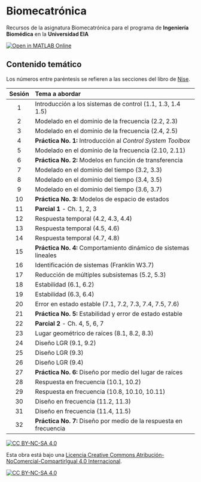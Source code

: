 # Biomecatrónica

Recursos de la asignatura Biomecatrónica para el programa de **Ingeniería Biomédica** en la **Universidad EIA**

[![Open in MATLAB Online](https://www.mathworks.com/images/responsive/global/open-in-matlab-online.svg)](https://matlab.mathworks.com/open/github/v1?repo=aquinteroz/Biomecatronica)

## Contenido temático

Los números entre paréntesis se refieren a las secciones del libro de [Nise](https://eiaedu-my.sharepoint.com/:b:/g/personal/andres_quintero27_eia_edu_co/EfiFex3oE8ZJmrTydXeCp-MBrkoW3FG3es9GRs1JMAEVEg?e=CCQ8SG).

| Sesión | Tema a abordar                                        |
| :---: | :--- |
| 1      | Introducción a los sistemas de control (1.1, 1.3, 1.4 1.5) |
| 2      | Modelado en el dominio de la frecuencia (2.2, 2.3)     |
| 3      | Modelado en el dominio de la frecuencia (2.4, 2.5) |
| 4      | **Práctica No. 1:** Introducción al *Control System Toolbox* |
| 5      | Modelado en el dominio de la frecuencia (2.10, 2.11) |
| 6      | **Práctica No. 2:** Modelos en función de transferencia   |
| 7      | Modelado en el dominio del tiempo (3.2, 3.3) |
| 8      | Modelado en el dominio del tiempo (3.4, 3.5)           |
| 9      | Modelado en el dominio del tiempo (3.6, 3.7)           |
| 10     | **Práctica No. 3:** Modelos de espacio de estados           |
| 11     | **Parcial 1** - Ch. 1, 2, 3       |
| 12     | Respuesta temporal (4.2, 4.3, 4.4)   |
| 13     | Respuesta temporal (4.5, 4.6)                |
| 14     | Respuesta temporal (4.7, 4.8)                |
| 15     | **Práctica No. 4:** Comportamiento dinámico de sistemas lineales          |
| 16     | Identificación de sistemas (Franklin W3.7) |
| 17     | Reducción de múltiples subsistemas (5.2, 5.3) |
| 18     | Estabilidad (6.1, 6.2)                                |
| 19     | Estabilidad (6.3, 6.4)                                |
| 20     | Error en estado estable (7.1, 7.2, 7.3, 7.4, 7.5, 7.6) |
| 21     | **Práctica No. 5:** Estabilidad y error de estado estable |
| 22     |  **Parcial 2** - Ch. 4, 5, 6, 7                                  |
| 23     | Lugar geométrico de raíces (8.1, 8.2, 8.3)             |
| 24     | Diseño LGR (9.1, 9.2)                                 |
| 25     | Diseño LGR (9.3)                                 |
| 26     | Diseño LGR (9.4)                                 |
| 27     | **Práctica No. 6:** Diseño por medio del lugar de raíces |
| 28     | Respuesta en frecuencia (10.1, 10.2)                   |
| 29     | Respuesta en frecuencia (10.8, 10.10, 10.11)           |
| 30     | Diseño en frecuencia (11.2, 11.3)                      |
| 31     | Diseño en frecuencia (11.4, 11.5)                      |
| 32     | **Práctica No. 7:** Diseño por medio de la respuesta en frecuencia |

[![CC BY-NC-SA 4.0][cc-by-nc-sa-shield]][cc-by-nc-sa]

Esta obra está bajo una
[Licencia Creative Commons Atribución-NoComercial-CompartirIgual 4.0 Internacional][cc-by-nc-sa].

[![CC BY-NC-SA 4.0][cc-by-nc-sa-image]][cc-by-nc-sa]

[cc-by-nc-sa]: https://creativecommons.org/licenses/by-nc-sa/4.0/deed.es
[cc-by-nc-sa-image]: https://licensebuttons.net/l/by-nc-sa/4.0/88x31.png
[cc-by-nc-sa-shield]: https://img.shields.io/badge/License-CC%20BY--NC--SA%204.0-007A78.svg
